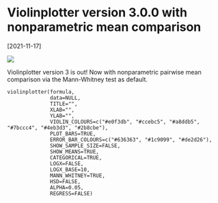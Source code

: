 # Violinplotter version 3.0.0 with nonparametric mean comparison

[2021-11-17]

![](/img/2021-11-17.svg)

Violinplotter version 3 is out! Now with nonparametric pairwise mean comparison via the Mann-Whitney test as default.

```
violinplotter(formula, 
              data=NULL, 
              TITLE="", 
              XLAB="", 
              YLAB="", 
              VIOLIN_COLOURS=c("#e0f3db", "#ccebc5", "#a8ddb5", "#7bccc4", "#4eb3d3", "#2b8cbe"), 
              PLOT_BARS=TRUE, 
              ERROR_BAR_COLOURS=c("#636363", "#1c9099", "#de2d26"), 
              SHOW_SAMPLE_SIZE=FALSE, 
              SHOW_MEANS=TRUE, 
              CATEGORICAL=TRUE, 
              LOGX=FALSE, 
              LOGX_BASE=10, 
              MANN_WHITNEY=TRUE, 
              HSD=FALSE, 
              ALPHA=0.05, 
              REGRESS=FALSE)
```